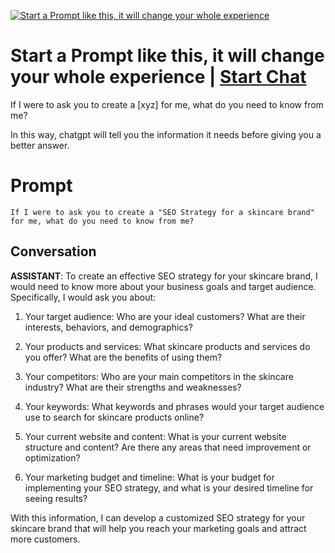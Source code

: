 
[![Start a Prompt like this, it will change your whole experience](https://flow-prompt-covers.s3.us-west-1.amazonaws.com/icon/illustrative/illus_1.png)](https://gptcall.net/chat.html?data=%7B%22contact%22%3A%7B%22id%22%3A%22t20ntPP9g8wjY4bJYT9tO%22%2C%22flow%22%3Atrue%7D%7D)
# Start a Prompt like this, it will change your whole experience | [Start Chat](https://gptcall.net/chat.html?data=%7B%22contact%22%3A%7B%22id%22%3A%22t20ntPP9g8wjY4bJYT9tO%22%2C%22flow%22%3Atrue%7D%7D)
If I were to ask you to create a [xyz] for me, what do you need to know from me? 



In this way, chatgpt will tell you the information it needs before giving you a better answer. 

# Prompt

```
If I were to ask you to create a "SEO Strategy for a skincare brand" for me, what do you need to know from me? 
```

## Conversation

**ASSISTANT**: To create an effective SEO strategy for your skincare brand, I would need to know more about your business goals and target audience. Specifically, I would ask you about:



1. Your target audience: Who are your ideal customers? What are their interests, behaviors, and demographics?



2. Your products and services: What skincare products and services do you offer? What are the benefits of using them?



3. Your competitors: Who are your main competitors in the skincare industry? What are their strengths and weaknesses?



4. Your keywords: What keywords and phrases would your target audience use to search for skincare products online?



5. Your current website and content: What is your current website structure and content? Are there any areas that need improvement or optimization?



6. Your marketing budget and timeline: What is your budget for implementing your SEO strategy, and what is your desired timeline for seeing results?



With this information, I can develop a customized SEO strategy for your skincare brand that will help you reach your marketing goals and attract more customers.


